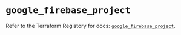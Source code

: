 # `google_firebase_project`

Refer to the Terraform Registory for docs: [`google_firebase_project`](https://registry.terraform.io/providers/hashicorp/google-beta/4.70.0/docs/resources/google_firebase_project).
